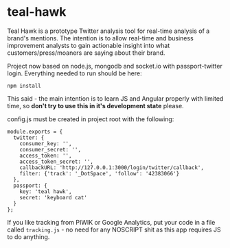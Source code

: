 # teal-hawk  

Teal Hawk is a prototype Twitter analysis tool for real-time analysis of a brand's mentions. The intention is to allow real-time and business improvement analysts to gain actionable insight into what customers/press/moaners are saying about their brand.  

Project now based on node.js, mongodb and socket.io with passport-twitter login. Everything needed to run should be here: 

```
npm install
```

This said - the main intention is to learn JS and Angular properly with limited time, so **don't try to use this in it's development state** please. 
  
config.js must be created in project root with the following:  
  
```
module.exports = {
  twitter: {
    consumer_key: '',
    consumer_secret: '',
    access_token: '',
    access_token_secret: '',
    callbackURL: 'http://127.0.0.1:3000/login/twitter/callback',
    filter: {'track': '_DotSpace', 'follow': '42383066'}
  },
  passport: {
    key: 'teal hawk',
    secret: 'keyboard cat'
  }
};
```

If you like tracking from PIWIK or Google Analytics, put your code in a file called ````tracking.js```` - no need for any NOSCRIPT shit as this app requires JS to do anything. 